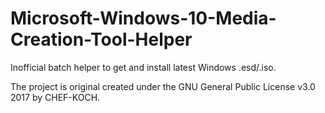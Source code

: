 # Microsoft-Windows-10-Media-Creation-Tool-Helper


Inofficial batch helper to get and install latest Windows .esd/.iso. 


The project is original created under the GNU General Public License v3.0 2017 by CHEF-KOCH.